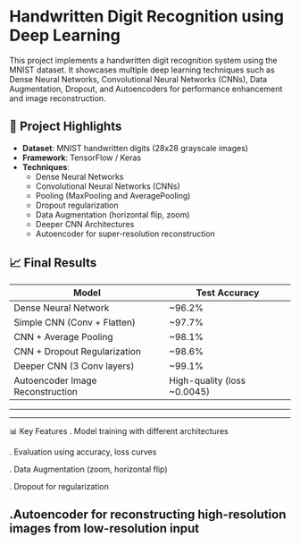 # Handwritten Digit Recognition using Deep Learning

This project implements a handwritten digit recognition system using the MNIST dataset. It showcases multiple deep learning techniques such as Dense Neural Networks, Convolutional Neural Networks (CNNs), Data Augmentation, Dropout, and Autoencoders for performance enhancement and image reconstruction.

## 🧠 Project Highlights

- **Dataset**: MNIST handwritten digits (28x28 grayscale images)
- **Framework**: TensorFlow / Keras
- **Techniques**:
  - Dense Neural Networks
  - Convolutional Neural Networks (CNNs)
  - Pooling (MaxPooling and AveragePooling)
  - Dropout regularization
  - Data Augmentation (horizontal flip, zoom)
  - Deeper CNN Architectures
  - Autoencoder for super-resolution reconstruction

## 📈 Final Results

| Model                          | Test Accuracy |
|---------------------------------|---------------|
| Dense Neural Network            | ~96.2%        |
| Simple CNN (Conv + Flatten)      | ~97.7%        |
| CNN + Average Pooling            | ~98.1%        |
| CNN + Dropout Regularization     | ~98.6%        |
| Deeper CNN (3 Conv layers)       | ~99.1%        |
| Autoencoder Image Reconstruction| High-quality (loss ~0.0045) |

---


------
📊 Key Features
. Model training with different architectures

. Evaluation using accuracy, loss curves

. Data Augmentation (zoom, horizontal flip)

. Dropout for regularization

.Autoencoder for reconstructing high-resolution images from low-resolution input
---




